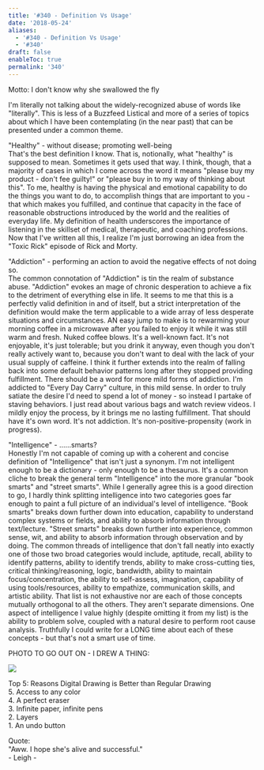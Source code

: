 ```yaml
---
title: '#340 - Definition Vs Usage'
date: '2018-05-24'
aliases:
  - '#340 - Definition Vs Usage'
  - '#340'
draft: false
enableToc: true
permalink: '340'
---
```


Motto: I don't know why she swallowed the fly  
  
I'm literally not talking about the widely-recognized abuse of words like "literally". This is less of a Buzzfeed Listical and more of a series of topics about which I have been contemplating (in the near past) that can be presented under a common theme.  
  
"Healthy" - without disease; promoting well-being  
That's the best definition I know. That is, notionally, what "healthy" is supposed to mean. Sometimes it gets used that way. I think, though, that a majority of cases in which I come across the word it means "please buy my product - don't fee guilty!" or "please buy in to my way of thinking about this". To me, healthy is having the physical and emotional capability to do the things you want to do, to accomplish things that are important to you - that which makes you fulfilled, and continue that capacity in the face of reasonable obstructions introduced by the world and the realities of everyday life. My definition of health underscores the importance of listening in the skillset of medical, therapeutic, and coaching professions. Now that I've written all this, I realize I'm just borrowing an idea from the "Toxic Rick" episode of Rick and Morty.  
  
"Addiction" - performing an action to avoid the negative effects of not doing so.  
The common connotation of "Addiction" is tin the realm of substance abuse. "Addiction" evokes an mage of chronic desperation to achieve a fix to the detriment of everything else in life. It seems to me that this is a perfectly valid definition in and of itself, but a strict interpretation of the definition would make the term applicable to a wide array of less desperate situations and circumstances. AN easy jump to make is to rewarming your morning coffee in a microwave after you failed to enjoy it while it was still warm and fresh. Nuked coffee blows. It's a well-known fact. It's not enjoyable, it's just tolerable; but you drink it anyway, even though you don't really actively want to, because you don't want to deal with the lack of your usual supply of caffeine. I think it further extends into the realm of falling back into some default behavior patterns long after they stopped providing fulfillment. There should be a word for more mild forms of addiction. I'm addicted to "Every Day Carry" culture, in this mild sense. In order to truly satiate the desire I'd need to spend a lot of money - so instead I partake of staving behaviors. I just read about various bags and watch review videos. I mildly enjoy the process, by it brings me no lasting fulfillment. That should have it's own word. It's not addiction. It's non-positive-propensity (work in progress).  
  
"Intelligence" - ......smarts?  
Honestly I'm not capable of coming up with a coherent and concise definition of "Intelligence" that isn't just a synonym. I'm not intelligent enough to be a dictionary - only enough to be a thesaurus. It's a common cliche to break the general term "Intelligence" into the more granular "book smarts" and "street smarts". While I generally agree this is a good direction to go, I hardly think splitting intelligence into two categories goes far enough to paint a full picture of an individual's level of intelligence. "Book smarts" breaks down further down into education, capability to understand complex systems or fields, and ability to absorb information through text/lecture. "Street smarts" breaks down further into experience, common sense, wit, and ability to absorb information through observation and by doing. The common threads of intelligence that don't fall neatly into exactly one of those two broad categories would include, aptitude, recall, ability to identify patterns, ability to identify trends, ability to make cross-cutting ties, critical thinking/reasoning, logic, bandwidth, ability to maintain focus/concentration, the ability to self-assess, imagination, capability of using tools/resources, ability to empathize, communication skills, and artistic ability. That list is not exhaustive nor are each of those concepts mutually orthogonal to all the others. They aren't separate dimensions. One aspect of intelligence I value highly (despite omitting it from my list) is the ability to problem solve, coupled with a natural desire to perform root cause analysis. Truthfully I could write for a LONG time about each of these concepts - but that's not a smart use of time.  
  
PHOTO TO GO OUT ON - I DREW A THING:  

[![](assets/340-1.png)](https://1.bp.blogspot.com/-VIRjEMix5Us/Wwd6HTQg1CI/AAAAAAADBHc/5RhhMge5dWwlfGR--UvrQ9yqezwgKYUFgCLcBGAs/s1600/Product.png)

  
Top 5: Reasons Digital Drawing is Better than Regular Drawing  
5\. Access to any color  
4\. A perfect eraser  
3\. Infinite paper, infinite pens  
2\. Layers  
1\. An undo button  
  
Quote:  
"Aww. I hope she's alive and successful."  
\- Leigh -
